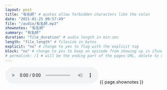 ```yaml
---
layout: post
title: "有名師" # quotes allow forbidden characters like the colon
date: "2021-01-25 09:57:49"
file: "/audio/有名師.mp3"
shownotes: "有名師"
summary: "有名師"
duration: "file_duration" # audio length in min:sec
length: "file_length" # filesize in bytes
explicit: "no" # change to yes to flag with the explicit tag
block: "no" # change to yes to keep an episode from showing up in iTunes
# permalink: /1 # will be the ending part of the pages URL, delete to default to the title
---
```


<audio controls>
<source src="{{site.url}}{{site.baseurl}}{{ page.file }}" type="audio/x-mp3">
Your browser does not support the audio element.
</audio>
{{ page.shownotes }}

